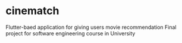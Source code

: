 # cinematch

Flutter-baed application for giving users movie recommendation
Final project for software engineering course in University

